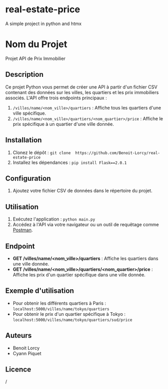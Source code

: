 # real-estate-price
A simple project in python and htmx

# Nom du Projet

Projet API de Prix Immobilier

## Description

Ce projet Python vous permet de créer une API à partir d'un fichier CSV contenant des données sur les villes, les quartiers et les prix immobiliers associés. L'API offre trois endpoints principaux :

1. `/villes/name/<nom_ville>/quartiers` : Affiche tous les quartiers d'une ville spécifique.
2. `/villes/name/<nom_ville>/quartiers/<nom_quartier>/price` : Affiche le prix spécifique à un quartier d'une ville donnée.

## Installation

1. Clonez le dépôt : `git clone  https://github.com/Benoit-Lorcy/real-estate-price`
2. Installez les dépendances : `pip install Flask==2.0.1`

## Configuration

1. Ajoutez votre fichier CSV de données dans le répertoire du projet.

## Utilisation

1. Exécutez l'application : `python main.py`
2. Accédez à l'API via votre navigateur ou un outil de requêtage comme [Postman](https://www.postman.com/).

## Endpoint

- **GET /villes/name/<nom_ville>/quartiers** : Affiche les quartiers dans une ville donnée.
- **GET /villes/name/<nom_ville>/quartiers/<nom_quartier>/price** : Affiche les prix d'un quartier spécifique dans une ville donnée.

## Exemple d'utilisation

- Pour obtenir les différents quartiers à Paris : `localhost:5000/villes/name/tokyo/quartiers`
- Pour obtenir le prix d'un quartier spécifique à Tokyo : `localhost:5000/villes/name/tokyo/quartiers/sud/price`

## Auteurs

- Benoit Lorcy
- Cyann Piquet

## Licence
/
